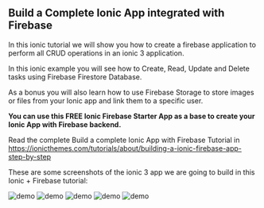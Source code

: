 ## Build a Complete Ionic App integrated with Firebase

In this ionic tutorial we will show you how to create a firebase application to perform all CRUD operations in an ionic 3 application.

In this ionic example you will see how to Create, Read, Update and Delete tasks using Firebase Firestore Database.

As a bonus you will also learn how to use Firebase Storage to store images or files from your Ionic app and link them to a specific user.

**You can use this FREE Ionic Firebase Starter App as a base to create your Ionic App with Firebase backend.**

Read the complete Build a complete Ionic App with Firebase Tutorial in https://ionicthemes.com/tutorials/about/building-a-ionic-firebase-app-step-by-step

These are some screenshots of the ionic 3 app we are going to build in this Ionic + Firebase tutorial:

![demo](https://s3-us-west-2.amazonaws.com/ionicthemes/tutorials/screenshots/build-a-complete-ionic-app-integrated-with-firebase/ionic-firebase-login.png)
![demo](https://s3-us-west-2.amazonaws.com/ionicthemes/tutorials/screenshots/build-a-complete-ionic-app-integrated-with-firebase/ionic-firebase-register.png)
![demo](https://s3-us-west-2.amazonaws.com/ionicthemes/tutorials/screenshots/build-a-complete-ionic-app-integrated-with-firebase/ionic-firebase-feed.png)
![demo](https://s3-us-west-2.amazonaws.com/ionicthemes/tutorials/screenshots/build-a-complete-ionic-app-integrated-with-firebase/ionic-firebase-create.png)
![demo](https://s3-us-west-2.amazonaws.com/ionicthemes/tutorials/screenshots/build-a-complete-ionic-app-integrated-with-firebase/ionic-firebase-update.png)



